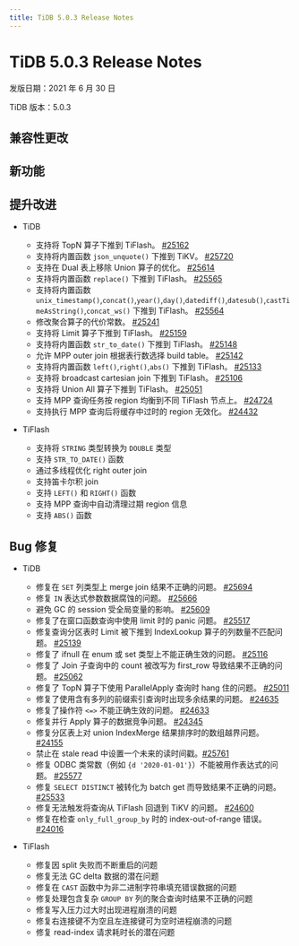 ```yaml
---
title: TiDB 5.0.3 Release Notes
---
```


# TiDB 5.0.3 Release Notes

发版日期：2021 年 6 月 30 日

TiDB 版本：5.0.3

## 兼容性更改

## 新功能

## 提升改进

+ TiDB

    - 支持将 TopN 算子下推到 TiFlash。 [#25162](https://github.com/pingcap/tidb/pull/25162)
    - 支持将内置函数 `json_unquote()` 下推到 TiKV。 [#25720](https://github.com/pingcap/tidb/pull/25720)
    - 支持在 Dual 表上移除 Union 算子的优化。 [#25614](https://github.com/pingcap/tidb/pull/25614)
    - 支持将内置函数 `replace()` 下推到 TiFlash。 [#25565](https://github.com/pingcap/tidb/pull/25565)
    - 支持将内置函数 `unix_timestamp()`,`concat()`,`year()`,`day()`,`datediff()`,`datesub()`,`castTimeAsString()`,`concat_ws()` 下推到 TiFlash。 [#25564](https://github.com/pingcap/tidb/pull/25564)
    - 修改聚合算子的代价常数。 [#25241](https://github.com/pingcap/tidb/pull/25241)
    - 支持将 Limit 算子下推到 TiFlash。 [#25159](https://github.com/pingcap/tidb/pull/25159)
    - 支持将内置函数 `str_to_date()` 下推到 TiFlash。 [#25148](https://github.com/pingcap/tidb/pull/25148)
    - 允许 MPP outer join 根据表行数选择 build table。 [#25142](https://github.com/pingcap/tidb/pull/25142)
    - 支持将内置函数 `left()`,`right()`,`abs()` 下推到 TiFlash。 [#25133](https://github.com/pingcap/tidb/pull/25133)
    - 支持将 broadcast cartesian join 下推到 TiFlash。 [#25106](https://github.com/pingcap/tidb/pull/25106)
    - 支持将 Union All 算子下推到 TiFlash。 [#25051](https://github.com/pingcap/tidb/pull/25051)
    - 支持 MPP 查询任务按 region 均衡到不同 TiFlash 节点上。 [#24724](https://github.com/pingcap/tidb/pull/24724)
    - 支持执行 MPP 查询后将缓存中过时的 region 无效化。 [#24432](https://github.com/pingcap/tidb/pull/24432)

+ TiFlash

    - 支持将 `STRING` 类型转换为 `DOUBLE` 类型
    - 支持 `STR_TO_DATE()` 函数
    - 通过多线程优化 right outer join
    - 支持笛卡尔积 join
    - 支持 `LEFT()` 和 `RIGHT()` 函数
    - 支持 MPP 查询中自动清理过期 region 信息
    - 支持 `ABS()` 函数

## Bug 修复

+ TiDB

    - 修复在 `SET` 列类型上 merge join 结果不正确的问题。 [#25694](https://github.com/pingcap/tidb/pull/25694)
    - 修复 `IN` 表达式参数数据腐蚀的问题。 [#25666](https://github.com/pingcap/tidb/pull/25666)
    - 避免 GC 的 session 受全局变量的影响。 [#25609](https://github.com/pingcap/tidb/pull/25609)
    - 修复了在窗口函数查询中使用 limit 时的 panic 问题。 [#25517](https://github.com/pingcap/tidb/pull/25517)
    - 修复查询分区表时 Limit 被下推到 IndexLookup 算子的列数量不匹配问题。 [#25139](https://github.com/pingcap/tidb/pull/25139)
    - 修复了 ifnull 在 enum 或 set 类型上不能正确生效的问题。 [#25116](https://github.com/pingcap/tidb/pull/25116)
    - 修复了 Join 子查询中的 count 被改写为 first_row 导致结果不正确的问题。 [#25062](https://github.com/pingcap/tidb/pull/25062)
    - 修复了 TopN 算子下使用 ParallelApply 查询时 hang 住的问题。 [#25011](https://github.com/pingcap/tidb/pull/25011)
    - 修复了使用含有多列的前缀索引查询时出现多余结果的问题。 [#24635](https://github.com/pingcap/tidb/pull/24635)
    - 修复了操作符 `<=>` 不能正确生效的问题。 [#24633](https://github.com/pingcap/tidb/pull/24633)
    - 修复并行 Apply 算子的数据竞争问题。 [#24345](https://github.com/pingcap/tidb/pull/24345)
    - 修复分区表上对 union IndexMerge 结果排序时的数组越界问题。 [#24155](https://github.com/pingcap/tidb/pull/24155)
    - 禁止在 stale read 中设置一个未来的读时间戳。[#25761](https://github.com/pingcap/tidb/pull/25761)
    - 修复 ODBC 类常数（例如 `{d '2020-01-01'}`）不能被用作表达式的问题。 [#25577](https://github.com/pingcap/tidb/pull/25577)
    - 修复 `SELECT DISTINCT` 被转化为 batch get 而导致结果不正确的问题。 [#25533](https://github.com/pingcap/tidb/pull/25533)
    - 修复无法触发将查询从 TiFlash 回退到 TiKV 的问题。 [#24600](https://github.com/pingcap/tidb/pull/24600)
    - 修复在检查 `only_full_group_by` 时的 index-out-of-range 错误。 [#24016](https://github.com/pingcap/tidb/pull/24016)

+ TiFlash

    - 修复因 split 失败而不断重启的问题
    - 修复无法 GC delta 数据的潜在问题
    - 修复在 `CAST` 函数中为非二进制字符串填充错误数据的问题
    - 修复处理包含复杂 `GROUP BY` 列的聚合查询时结果不正确的问题
    - 修复写入压力过大时出现进程崩溃的问题
    - 修复右连接键不为空且左连接键可为空时进程崩溃的问题
    - 修复 read-index 请求耗时长的潜在问题

